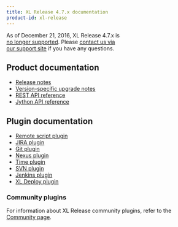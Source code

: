 ```yaml
---
title: XL Release 4.7.x documentation
product-id: xl-release
---
```


<div class="alert alert-warning" style="width: 60%">As of December 21, 2016, XL Release 4.7.x is <a href="https://support.xebialabs.com/hc/en-us/articles/204072005-Supported-XL-product-versions">no longer supported</a>. Please <a href="https://support.xebialabs.com/hc/en-us">contact us via our support site</a> if you have any questions.</div>

## Product documentation

* [Release notes](release_notes.html)
* [Version-specific upgrade notes](upgrademanual.html)
* [REST API reference](rest-api/)
* [Jython API reference](/jython-docs/#!/xl-release/4.7.x/)

## Plugin documentation

* [Remote script plugin](/xl-release/concept/introduction-to-the-xl-release-remote-script-plugin.html)
* [JIRA plugin](/xl-release/concept/introduction-to-the-xl-release-jira-plugin.html)
* [Git plugin](/xl-release/concept/introduction-to-the-xl-release-git-trigger-plugin.html)
* [Nexus plugin](/xl-release/concept/introduction-to-the-xl-release-nexus-trigger-plugin.html)
* [Time plugin](/xl-release/concept/introduction-to-the-xl-release-time-trigger-plugin.html)
* [SVN plugin](/xl-release/concept/introduction-to-the-xl-release-svn-trigger-plugin.html)
* [Jenkins plugin](/xl-release/how-to/create-a-jenkins-task.html)
* [XL Deploy plugin](/xl-release/how-to/create-an-xl-deploy-task.html)

### Community plugins

For information about XL Release community plugins, refer to the [Community page](/community/index.html).
